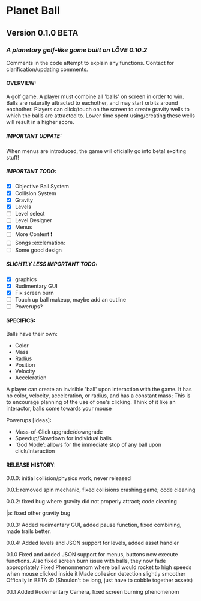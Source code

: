 # Planet Ball 
## Version 0.1.0 BETA
### *A planetary golf-like game built on LÖVE 0.10.2*

Comments in the code attempt to explain any functions. Contact for clarification/updating comments.

#### OVERVIEW:
A golf game. A player must combine all 'balls' on screen in order to win.
Balls are naturally attracted to eachother, and may start orbits around eachother.
Players can click/touch on the screen to create gravity wells to which the balls are attracted to.
Lower time spent using/creating these wells will result in a higher score.

##### IMPORTANT UDPATE:
When menus are introduced, the game will oficially go into beta! exciting stuff!
##### IMPORTANT TODO:
- [x] Objective Ball System
- [x] Collision System
- [x] Gravity
- [x] Levels
- [ ] Level select
- [ ] Level Designer
- [x] Menus
- [ ] More Content :exclamation:
- [ ] Songs :exclemation:
- [ ] Some good design
##### SLIGHTLY LESS IMPORTANT TODO:
- [x] graphics
- [x] Rudimentary GUI
- [x] Fix screen burn
- [ ] Touch up ball makeup, maybe add an outline
- [ ] Powerups?
#### SPECIFICS:
Balls have their own:
* Color
* Mass
* Radius
* Position
* Velocity
* Acceleration
	
A player can create an invisible 'ball' upon interaction with the game.
It has no color, velocity, acceleration, or radius, and has a constant mass; This is to encourage planning of the use of one's clicking.
Think of it like an interactor, balls come towards your mouse
	
Powerups [Ideas]:
* Mass-of-Click upgrade/downgrade	
* Speedup/Slowdown for individual balls
* 'God Mode': allows for the immediate stop of any ball upon click/interaction

#### RELEASE HISTORY:

0.0.0: initial collision/physics work, never released

0.0.1: removed spin mechanic, fixed collisions crashing game; code cleaning

0.0.2: fixed bug where gravity did not properly attract; code cleaning

|a: fixed other gravity bug

0.0.3: Added rudimentary GUI, added pause function, fixed combining, made trails better.

0.0.4: Added levels and JSON support for levels, added asset handler

0.1.0 Fixed and added JSON support for menus, buttons now execute functions.
	  Also fixed screen burn issue with balls, they now fade appropriately
	  Fixed Phenonmenom where ball would rocket to high speeds when mouse clicked inside it
	  Made collesion detection slightly smoother
	  Offically in BETA :D (Shouldn't be long, just have to cobble together assets)
	  
0.1.1 Added Rudementary Camera, fixed screen burning phenomenom